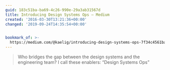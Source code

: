 ```yaml
---
guid: 183c51ba-ba69-4c26-990e-29a3ab31567d
title: Introducing Design Systems Ops — Medium
created: '2016-03-30T13:21:36+00:00'
changed: '2019-09-24T14:35:54+00:00'


bookmark_of: >-
  https://medium.com/@kaelig/introducing-design-systems-ops-7f34c4561ba7#.y652kxjuh
---
```



<blockquote>Who bridges the gap between the design systems and the engineering team? I call these enablers: “Design Systems Ops”</blockquote>

